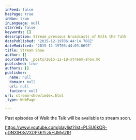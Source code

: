 ```yaml
---
inFeed: false
hasPage: true
inNav: true
inLanguage: null
starred: false
keywords: []
description: Stream previous broadcasts of Walk the Talk
datePublished: '2015-12-19T06:44:14.708Z'
dateModified: '2015-12-19T06:44:09.669Z'
title: Stream Show
author: []
sourcePath: _posts/2015-12-19-stream-show.md
published: true
authors: []
publisher:
  name: null
  domain: null
  url: null
  favicon: null
url: stream-show/index.html
_type: WebPage

---
```

Past episodes of Walk the Talk will be available to stream soon.

https://www.youtube.com/playlist?list=PLSU6kQR-qDNXtH3sVXDPk6YrzkHJMyU1R